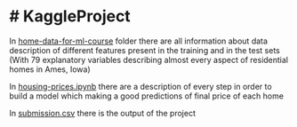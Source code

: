 # # KaggleProject

In [home-data-for-ml-course](https://github.com/DavideVaracalli/KaggleProject) folder there are all information about data description of different features present in the training and in the test sets (With 79 explanatory variables describing almost every aspect of residential homes in Ames, Iowa)

In [housing-prices.ipynb](https://github.com/DavideVaracalli/KaggleProject) there are a description of every step in order to build a model which making a good predictions of final price of each home

In [submission.csv](https://github.com/DavideVaracalli/KaggleProject) there is the output of the project
